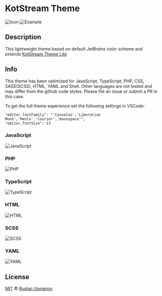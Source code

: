 # KotStream Theme

![Icon](https://raw.githubusercontent.com/owlruslan/kot-stream-theme-vscode/master/icon.png "Icon")
![Example](https://raw.githubusercontent.com/owlruslan/kot-stream-theme-vscode/master/example.png "Example")

## Description
This lightweight theme based on default JetBrains color scheme and extends 
[KotStream Theme Lite](https://github.com/owlruslan/kot-stream-theme-lite-vscode).

## Info
This theme has been optimized for JavaScript, TypeScript, PHP, CSS, SASS(SCSS), HTML, YAML and Shell. Other languages are not tested and may differ from the github code styles. Please file an issue or submit a PR in this case.

To get the full theme experience set the following settings in VSCode:     
```
"editor.fontFamily": "'Consolas','Liberation Mono','Menlo','Courier','monospace'",
"editor.fontSize": 13
```

### JavaScript
![JavaScript](https://raw.githubusercontent.com/owlruslan/kot-stream-theme-vscode/master/javascript.png "JavaScript")

### PHP
![PHP](https://raw.githubusercontent.com/owlruslan/kot-stream-theme-vscode/master/php.png "PHP")

### TypeScript
![TypeScript](https://raw.githubusercontent.com/owlruslan/kot-stream-theme-vscode/master/typescript.png "TypeScript")

### HTML
![HTML](https://raw.githubusercontent.com/owlruslan/kot-stream-theme-vscode/master/html.png "HTML")

### SCSS
![SCSS](https://raw.githubusercontent.com/owlruslan/kot-stream-theme-vscode/master/scss.png "SCSS")

### YAML
![YAML](https://raw.githubusercontent.com/owlruslan/kot-stream-theme-vscode/master/yaml.png "YAML")



## License
[MIT](LICENSE) © [Ruslan Usmanov](https://github.com/owlruslan)
